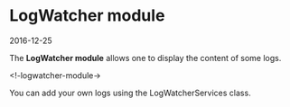 LogWatcher module
=====================
2016-12-25


The **LogWatcher module** allows one to display the content of some logs.



 

<!-logwatcher-module->


You can add your own logs using the LogWatcherServices class.
 
 
